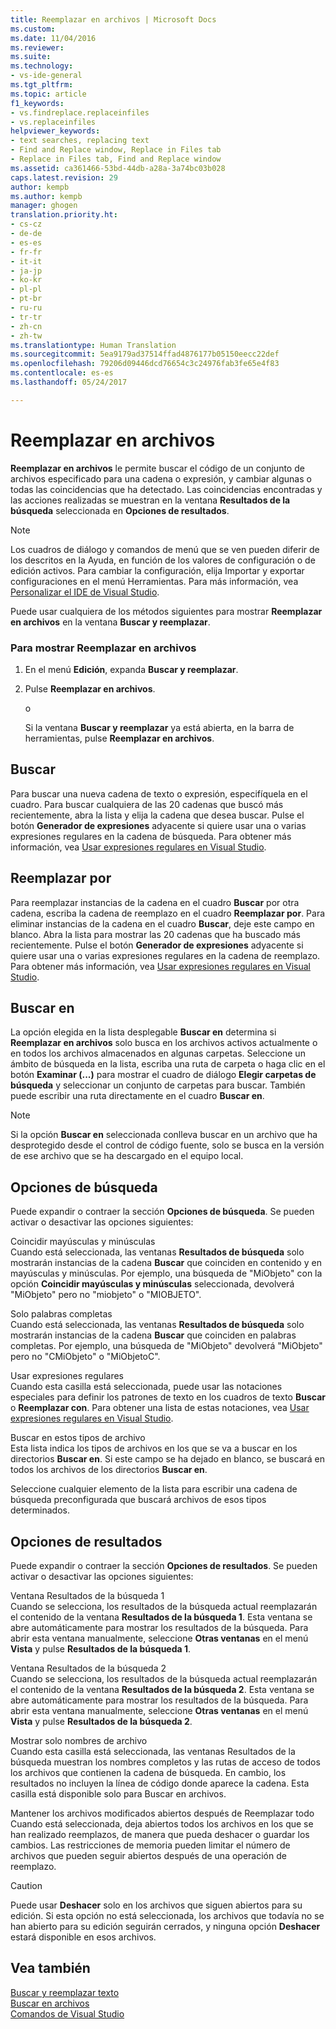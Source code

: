 ```yaml
---
title: Reemplazar en archivos | Microsoft Docs
ms.custom: 
ms.date: 11/04/2016
ms.reviewer: 
ms.suite: 
ms.technology:
- vs-ide-general
ms.tgt_pltfrm: 
ms.topic: article
f1_keywords:
- vs.findreplace.replaceinfiles
- vs.replaceinfiles
helpviewer_keywords:
- text searches, replacing text
- Find and Replace window, Replace in Files tab
- Replace in Files tab, Find and Replace window
ms.assetid: ca361466-53bd-44db-a28a-3a74bc03b028
caps.latest.revision: 29
author: kempb
ms.author: kempb
manager: ghogen
translation.priority.ht:
- cs-cz
- de-de
- es-es
- fr-fr
- it-it
- ja-jp
- ko-kr
- pl-pl
- pt-br
- ru-ru
- tr-tr
- zh-cn
- zh-tw
ms.translationtype: Human Translation
ms.sourcegitcommit: 5ea9179ad37514ffad4876177b05150eecc22def
ms.openlocfilehash: 79206d09446dcd76654c3c24976fab3fe65e4f83
ms.contentlocale: es-es
ms.lasthandoff: 05/24/2017

---
```

# <a name="replace-in-files"></a>Reemplazar en archivos
**Reemplazar en archivos** le permite buscar el código de un conjunto de archivos especificado para una cadena o expresión, y cambiar algunas o todas las coincidencias que ha detectado. Las coincidencias encontradas y las acciones realizadas se muestran en la ventana **Resultados de la búsqueda** seleccionada en **Opciones de resultados**.  
  
> [!NOTE]
>  Los cuadros de diálogo y comandos de menú que se ven pueden diferir de los descritos en la Ayuda, en función de los valores de configuración o de edición activos. Para cambiar la configuración, elija Importar y exportar configuraciones en el menú Herramientas. Para más información, vea [Personalizar el IDE de Visual Studio](../ide/personalizing-the-visual-studio-ide.md).  
  
 Puede usar cualquiera de los métodos siguientes para mostrar **Reemplazar en archivos** en la ventana **Buscar y reemplazar**.  
  
### <a name="to-display-replace-in-files"></a>Para mostrar Reemplazar en archivos  
  
1.  En el menú **Edición**, expanda **Buscar y reemplazar**.  
  
2.  Pulse **Reemplazar en archivos**.  
  
     o  
  
     Si la ventana **Buscar y reemplazar** ya está abierta, en la barra de herramientas, pulse **Reemplazar en archivos**.  
  
## <a name="find-what"></a>Buscar  
 Para buscar una nueva cadena de texto o expresión, especifíquela en el cuadro. Para buscar cualquiera de las 20 cadenas que buscó más recientemente, abra la lista y elija la cadena que desea buscar. Pulse el botón **Generador de expresiones** adyacente si quiere usar una o varias expresiones regulares en la cadena de búsqueda. Para obtener más información, vea [Usar expresiones regulares en Visual Studio](../ide/using-regular-expressions-in-visual-studio.md).  
  
## <a name="replace-with"></a>Reemplazar por  
 Para reemplazar instancias de la cadena en el cuadro **Buscar** por otra cadena, escriba la cadena de reemplazo en el cuadro **Reemplazar por**. Para eliminar instancias de la cadena en el cuadro **Buscar**, deje este campo en blanco. Abra la lista para mostrar las 20 cadenas que ha buscado más recientemente. Pulse el botón **Generador de expresiones** adyacente si quiere usar una o varias expresiones regulares en la cadena de reemplazo. Para obtener más información, vea [Usar expresiones regulares en Visual Studio](../ide/using-regular-expressions-in-visual-studio.md).  
  
## <a name="look-in"></a>Buscar en  
 La opción elegida en la lista desplegable **Buscar en** determina si **Reemplazar en archivos** solo busca en los archivos activos actualmente o en todos los archivos almacenados en algunas carpetas. Seleccione un ámbito de búsqueda en la lista, escriba una ruta de carpeta o haga clic en el botón **Examinar (...)** para mostrar el cuadro de diálogo **Elegir carpetas de búsqueda** y seleccionar un conjunto de carpetas para buscar. También puede escribir una ruta directamente en el cuadro **Buscar en**.  
  
> [!NOTE]
>  Si la opción **Buscar en** seleccionada conlleva buscar en un archivo que ha desprotegido desde el control de código fuente, solo se busca en la versión de ese archivo que se ha descargado en el equipo local.  
  
## <a name="find-options"></a>Opciones de búsqueda  
 Puede expandir o contraer la sección **Opciones de búsqueda**. Se pueden activar o desactivar las opciones siguientes:  
  
 Coincidir mayúsculas y minúsculas  
 Cuando está seleccionada, las ventanas **Resultados de búsqueda** solo mostrarán instancias de la cadena **Buscar** que coinciden en contenido y en mayúsculas y minúsculas. Por ejemplo, una búsqueda de "MiObjeto" con la opción **Coincidir mayúsculas y minúsculas** seleccionada, devolverá "MiObjeto" pero no "miobjeto" o "MIOBJETO".  
  
 Solo palabras completas  
 Cuando está seleccionada, las ventanas **Resultados de búsqueda** solo mostrarán instancias de la cadena **Buscar** que coinciden en palabras completas. Por ejemplo, una búsqueda de "MiObjeto" devolverá "MiObjeto" pero no "CMiObjeto" o "MiObjetoC".  
  
 Usar expresiones regulares  
 Cuando esta casilla está seleccionada, puede usar las notaciones especiales para definir los patrones de texto en los cuadros de texto **Buscar** o **Reemplazar con**. Para obtener una lista de estas notaciones, vea [Usar expresiones regulares en Visual Studio](../ide/using-regular-expressions-in-visual-studio.md).  
  
 Buscar en estos tipos de archivo  
 Esta lista indica los tipos de archivos en los que se va a buscar en los directorios **Buscar en**. Si este campo se ha dejado en blanco, se buscará en todos los archivos de los directorios **Buscar en**.  
  
 Seleccione cualquier elemento de la lista para escribir una cadena de búsqueda preconfigurada que buscará archivos de esos tipos determinados.  
  
## <a name="result-options"></a>Opciones de resultados  
 Puede expandir o contraer la sección **Opciones de resultados**. Se pueden activar o desactivar las opciones siguientes:  
  
 Ventana Resultados de la búsqueda 1  
 Cuando se selecciona, los resultados de la búsqueda actual reemplazarán el contenido de la ventana **Resultados de la búsqueda 1**. Esta ventana se abre automáticamente para mostrar los resultados de la búsqueda. Para abrir esta ventana manualmente, seleccione **Otras ventanas** en el menú **Vista** y pulse **Resultados de la búsqueda 1**.  
  
 Ventana Resultados de la búsqueda 2  
 Cuando se selecciona, los resultados de la búsqueda actual reemplazarán el contenido de la ventana **Resultados de la búsqueda 2**. Esta ventana se abre automáticamente para mostrar los resultados de la búsqueda. Para abrir esta ventana manualmente, seleccione **Otras ventanas** en el menú **Vista** y pulse **Resultados de la búsqueda 2**.  
  
 Mostrar solo nombres de archivo  
 Cuando esta casilla está seleccionada, las ventanas Resultados de la búsqueda muestran los nombres completos y las rutas de acceso de todos los archivos que contienen la cadena de búsqueda. En cambio, los resultados no incluyen la línea de código donde aparece la cadena. Esta casilla está disponible solo para Buscar en archivos.  
  
 Mantener los archivos modificados abiertos después de Reemplazar todo  
 Cuando está seleccionada, deja abiertos todos los archivos en los que se han realizado reemplazos, de manera que pueda deshacer o guardar los cambios. Las restricciones de memoria pueden limitar el número de archivos que pueden seguir abiertos después de una operación de reemplazo.  
  
> [!CAUTION]
>  Puede usar **Deshacer** solo en los archivos que siguen abiertos para su edición. Si esta opción no está seleccionada, los archivos que todavía no se han abierto para su edición seguirán cerrados, y ninguna opción **Deshacer** estará disponible en esos archivos.  
  
## <a name="see-also"></a>Vea también  
 [Buscar y reemplazar texto](../ide/finding-and-replacing-text.md)   
 [Buscar en archivos](../ide/find-in-files.md)   
 [Comandos de Visual Studio](../ide/reference/visual-studio-commands.md)
